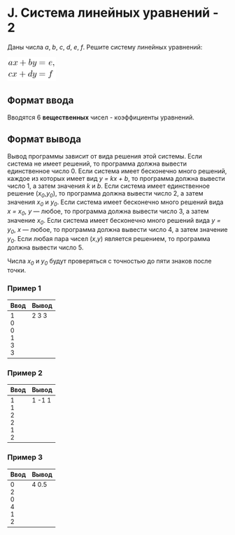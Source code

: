 # J. Система линейных уравнений - 2

Даны числа *a*, *b*, *c*, *d*, *e*, *f*. Решите систему линейных уравнений:

![](formula.png)

## Формат ввода
Вводятся 6 **вещественных** чисел - коэффициенты уравнений.

## Формат вывода
Вывод программы зависит от вида решения этой системы. Если система не имеет решений, то программа должна вывести единственное число 0. Если система имеет бесконечно много решений, каждое из которых имеет вид *y = kx + b*, то программа должна вывести число 1, а затем значения *k* и *b*. Если система имеет единственное решение (*x<sub>0</sub>*,*y<sub>0</sub>*), то программа должна вывести число 2, а затем значения *x<sub>0</sub>* и *y<sub>0</sub>*. Если система имеет бесконечно много решений вида *x = x<sub>0</sub>*, *y* — любое, то программа должна вывести число 3, а затем значение *x<sub>0</sub>*. Если система имеет бесконечно много решений вида *y = y<sub>0</sub>*, *x* — любое, то программа должна вывести число 4, а затем значение *y<sub>0</sub>*. Если любая пара чисел (*x*,*y*) является решением, то программа должна вывести число 5.

Числа *x<sub>0</sub>* и *y<sub>0</sub>* будут проверяться с точностью до пяти знаков после точки.

### Пример 1
Ввод | Вывод
---| ---
1 <br> 0 <br> 0 <br> 1 <br> 3 <br> 3 | 2 3 3 <br><br><br><br><br><br>

### Пример 2
Ввод | Вывод
---| ---
1 <br> 1 <br> 2 <br> 2 <br> 1 <br> 2 | 1 -1 1 <br><br><br><br><br><br>

### Пример 3
Ввод | Вывод
---| ---
0 <br> 2 <br> 0 <br> 4 <br> 1 <br> 2 | 4 0.5 <br><br><br><br><br><br>
